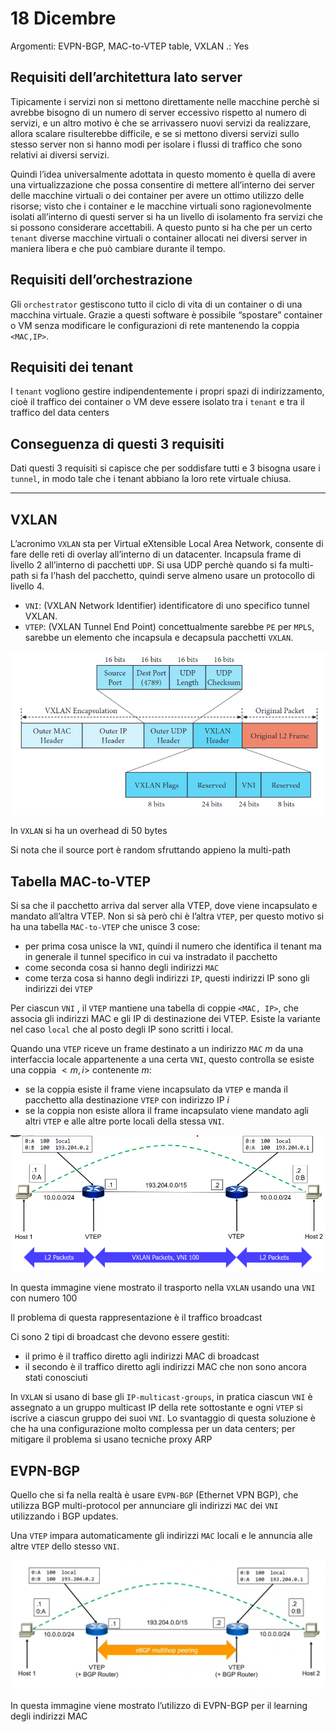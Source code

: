 # 18 Dicembre

Argomenti: EVPN-BGP, MAC-to-VTEP table, VXLAN
.: Yes

## Requisiti dell’architettura lato server

Tipicamente i servizi non si mettono direttamente nelle macchine perchè si avrebbe bisogno di un numero di server eccessivo rispetto al numero di servizi, e un altro motivo è che se arrivassero nuovi servizi da realizzare, allora scalare risulterebbe difficile, e se si mettono diversi servizi sullo stesso server non si hanno modi per isolare i flussi di traffico che sono relativi ai diversi servizi.

Quindi l’idea universalmente adottata in questo momento è quella di avere una virtualizzazione che possa consentire di mettere all’interno dei server delle macchine virtuali o dei container per avere un ottimo utilizzo delle risorse; visto che i container e le macchine virtuali sono ragionevolmente isolati all’interno di questi server si ha un livello di isolamento fra servizi che si possono considerare accettabili. A questo punto si ha che per un certo `tenant` diverse macchine virtuali o container allocati nei diversi server in maniera libera e che può cambiare durante il tempo.

## Requisiti dell’orchestrazione

Gli `orchestrator` gestiscono tutto il ciclo di vita di un container o di una macchina virtuale. Grazie a questi software è possibile “spostare” container o VM senza modificare le configurazioni di rete mantenendo la coppia `<MAC,IP>`.

## Requisiti dei tenant

I `tenant` vogliono gestire indipendentemente i propri spazi di indirizzamento, cioè il traffico dei container o VM deve essere isolato tra i `tenant` e tra il traffico del data centers

## Conseguenza di questi 3 requisiti

Dati questi 3 requisiti si capisce che per soddisfare tutti e 3 bisogna usare i `tunnel`, in modo tale che i tenant abbiano la loro rete virtuale chiusa.

---

## VXLAN

L’acronimo `VXLAN` sta per Virtual eXtensible Local Area Network, consente di fare delle reti di overlay all’interno di un datacenter. Incapsula frame di livello 2 all’interno di pacchetti `UDP`. Si usa UDP perchè quando si fa multi-path si fa l’hash del pacchetto, quindi serve almeno usare un protocollo di livello 4.

- `VNI`: (VXLAN Network Identifier) identificatore di uno specifico tunnel VXLAN.
- `VTEP`: (VXLAN Tunnel End Point) concettualmente sarebbe `PE` per `MPLS`, sarebbe un elemento che incapsula e decapsula pacchetti `VXLAN`.

![Screenshot from 2023-12-24 15-22-50.png](Screenshot_from_2023-12-24_15-22-50.png)

In `VXLAN` si ha un overhead di 50 bytes

Si nota che il source port è random sfruttando appieno la multi-path

## Tabella MAC-to-VTEP

Si sa che il pacchetto arriva dal server alla VTEP, dove viene incapsulato e mandato all’altra VTEP. Non si sà però chi è l’altra `VTEP`, per questo motivo si ha una tabella `MAC-to-VTEP` che unisce 3 cose:

- per prima cosa unisce la `VNI`, quindi il numero che identifica il tenant ma in generale il tunnel specifico in cui va instradato il pacchetto
- come seconda cosa si hanno degli indirizzi `MAC`
- come terza cosa si hanno degli indirizzi `IP`, questi indirizzi IP sono gli indirizzi dei `VTEP`

Per ciascun `VNI` , il `VTEP` mantiene una tabella di coppie `<MAC, IP>`, che associa gli indirizzi MAC e gli IP di destinazione dei VTEP. Esiste la variante nel caso `local` che al posto degli IP sono scritti i local.

Quando una `VTEP` riceve un frame destinato a un indirizzo `MAC` $m$ da una interfaccia locale appartenente a una certa `VNI`, questo controlla se esiste una coppia $<m,i>$ contenente $m$:

- se la coppia esiste il frame viene incapsulato da `VTEP` e manda il pacchetto alla destinazione `VTEP` con indirizzo IP $i$
- se la coppia non esiste allora il frame incapsulato viene mandato agli altri `VTEP` e alle altre porte locali della stessa `VNI`.

![Screenshot from 2023-12-24 16-39-30.png](Screenshot_from_2023-12-24_16-39-30.png)

In questa immagine viene mostrato il trasporto nella `VXLAN` usando una `VNI` con numero 100

Il problema di questa rappresentazione è il traffico broadcast

Ci sono 2 tipi di broadcast che devono essere gestiti:

- il primo è il traffico diretto agli indirizzi MAC di broadcast
- il secondo è il traffico diretto agli indirizzi MAC che non sono ancora stati conosciuti

In `VXLAN` si usano di base gli `IP-multicast-groups`, in pratica ciascun `VNI` è assegnato a un gruppo multicast IP della rete sottostante e ogni `VTEP` si iscrive a ciascun gruppo dei suoi `VNI`. Lo svantaggio di questa soluzione è che ha una configurazione molto complessa per un data centers; per mitigare il problema si usano tecniche proxy ARP

## EVPN-BGP

Quello che si fa nella realtà è usare `EVPN-BGP` (Ethernet VPN BGP), che utilizza BGP multi-protocol per annunciare gli indirizzi `MAC` dei `VNI` utilizzando i BGP updates.

Una `VTEP` impara automaticamente gli indirizzi `MAC` locali e le annuncia alle altre `VTEP` dello stesso `VNI`.

![Screenshot from 2023-12-24 18-00-23.png](Screenshot_from_2023-12-24_18-00-23.png)

In questa immagine viene mostrato l’utilizzo di EVPN-BGP per il learning degli indirizzi MAC